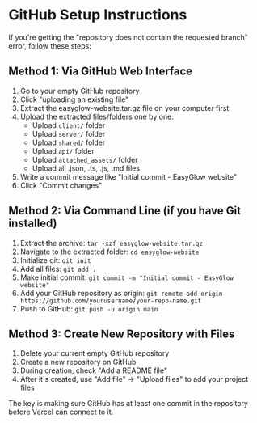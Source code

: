 # GitHub Setup Instructions

If you're getting the "repository does not contain the requested branch" error, follow these steps:

## Method 1: Via GitHub Web Interface

1. Go to your empty GitHub repository
2. Click "uploading an existing file"
3. Extract the easyglow-website.tar.gz file on your computer first
4. Upload the extracted files/folders one by one:
   - Upload `client/` folder
   - Upload `server/` folder
   - Upload `shared/` folder
   - Upload `api/` folder
   - Upload `attached_assets/` folder
   - Upload all .json, .ts, .js, .md files
5. Write a commit message like "Initial commit - EasyGlow website"
6. Click "Commit changes"

## Method 2: Via Command Line (if you have Git installed)

1. Extract the archive: `tar -xzf easyglow-website.tar.gz`
2. Navigate to the extracted folder: `cd easyglow-website`
3. Initialize git: `git init`
4. Add all files: `git add .`
5. Make initial commit: `git commit -m "Initial commit - EasyGlow website"`
6. Add your GitHub repository as origin: `git remote add origin https://github.com/yourusername/your-repo-name.git`
7. Push to GitHub: `git push -u origin main`

## Method 3: Create New Repository with Files

1. Delete your current empty GitHub repository
2. Create a new repository on GitHub
3. During creation, check "Add a README file"
4. After it's created, use "Add file" → "Upload files" to add your project files

The key is making sure GitHub has at least one commit in the repository before Vercel can connect to it.